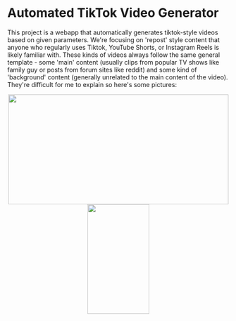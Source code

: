 # Automated TikTok Video Generator

This project is a webapp that automatically generates tiktok-style videos based on given parameters.  We're focusing on 'repost' style content that anyone who regularly uses Tiktok, YouTube Shorts, or Instagram Reels is likely familiar with.  These kinds of videos always follow the same general template - some 'main' content (usually clips from popular TV shows like family guy or posts from forum sites like reddit) and some kind of 'background' content (generally unrelated to the main content of the video).  They're difficult for me to explain so here's some pictures:

<div display:inline-block align="center" >

<img src="https://i.ytimg.com/vi/raO1A0tdmr4/maxresdefault.jpg" width="500" height="250" />

<img src="https://i.redd.it/latest-tiktok-thing-is-family-guy-clips-baby-sensory-videos-v0-dovr4j50o1t91.jpg?width=1284&format=pjpg&auto=webp&s=97a87b27ef384033c8e5a3ed2f122453a3c002a5" width="140" height="250" />

</div

